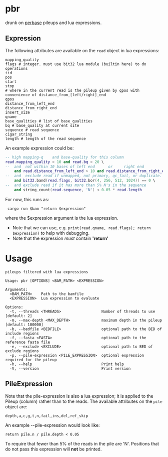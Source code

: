 # pbr
drunk on [perbase](https://github.com/sstadick/perbase) pileups and lua expressions.

## Expression

The following attributes are available on the `read` object in lua expressions:

```        
mapping_quality
flags # integer. must use bit32 lua module (builtin here) to do operations
tid
pos
start
stop
# where in the current read is the pileup given by qpos with convenience of distance_from_[left/right]_end
qpos
distance_from_left_end 
distance_from_right_end
insert_size
qname
base_qualities # list of base_qualities
bq # base_quality at current site
sequence # read sequence
cigar_string
length # length of the read sequence
```

An example expression could be:

```lua
-- high mapping-q    and base-quality for this column 
read.mapping_quality > 10 and read.bq > 20 \
--  and  not within 10 bases of left end      or     right end 
    and read.distance_from_left_end > 10 and read.distance_from_right_end > 10 \
--  and  exclude read if unmapped, not primary, qc_fail, or duplicate. 
    and bit32.band(read.flags, bit32.bor(4, 256, 512, 1024)) == 0 \
--  and exclude read if it has more than 5% N's in the sequence
    and string_count(read.sequence, 'N') < 0.05 * read.length
```


For now, this runs as:

```
 cargo run $bam "return $expression"
```
where the $expression argument is the lua expression.

+ Note that we can use, e.g. `print(read.qname, read.flags); return $expression)` to help with debugging.
+ Note that the expression *must* contain **'return'**


# Usage

```
pileups filtered with lua expressions

Usage: pbr [OPTIONS] <BAM_PATH> <EXPRESSION>

Arguments:
  <BAM_PATH>    Path to the bamfile
  <EXPRESSION>  Lua expression to evaluate

Options:
  -t, --threads <THREADS>                  Number of threads to use [default: 2]
  -m, --max-depth <MAX_DEPTH>              maximum depth in the pileup [default: 100000]
  -b, --bedfile <BEDFILE>                  optional path to the BED of include regions
  -f, --fasta <FASTA>                      optional path to the reference fasta file
  -e, --exclude <EXCLUDE>                  optional path to BED of exclude regions
  -p, --pile-expression <PILE_EXPRESSION>  optional expression required for the pileup
  -h, --help                               Print help
  -V, --version                            Print version
```

## PileExpression

Note that the pile-expression is also a lua expression; it is applied to the Pileup (column) rather than to the reads.
The available attributes on the `pile` object are:
```
depth,a,c,g,t,n,fail,ins,del,ref_skip
```

An example --pile-expression would look like:
```
return pile.n / pile.depth < 0.05
```
To require that fewer than 5% of the reads in the pile are 'N'. Positions that do not pass this expression will **not** be printed.
